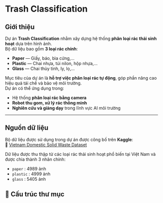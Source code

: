 #  Trash Classification

##  Giới thiệu
Dự án **Trash Classification** nhằm xây dựng hệ thống **phân loại rác thải sinh hoạt** dựa trên hình ảnh.  
Bộ dữ liệu bao gồm **3 loại rác chính**:
-  **Paper** — Giấy, báo, bìa cứng,...
-  **Plastic** — Chai nhựa, túi nilon, hộp nhựa,...
-  **Glass** — Chai thủy tinh, ly, lọ,...

Mục tiêu của dự án là **hỗ trợ việc phân loại rác tự động**, góp phần nâng cao hiệu quả tái chế và bảo vệ môi trường.  
Dự án có thể ứng dụng trong:
- Hệ thống **phân loại rác bằng camera**
- **Robot thu gom, xử lý rác thông minh**
- **Nghiên cứu và giảng dạy** trong lĩnh vực AI môi trường

---

##  Nguồn dữ liệu
Bộ dữ liệu được sử dụng trong dự án được công bố trên **Kaggle**:  
🔗 [Vietnam Domestic Solid Waste Dataset](https://www.kaggle.com/datasets/thanhngnguyn/vietnam-domestic-solid-waste)

Dữ liệu được thu thập từ các loại rác thải sinh hoạt phổ biến tại Việt Nam và được chia thành 3 nhãn chính:
- `paper` : 4989 ảnh
- `plastic` : 4999 ảnh
- `glass` : 5405 ảnh

## 📂 Cấu trúc thư mục
